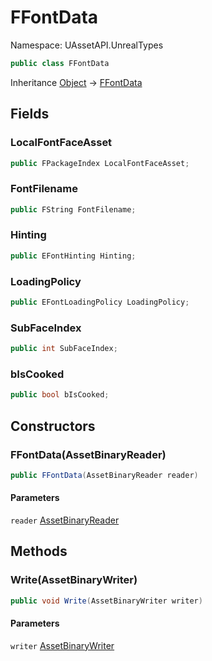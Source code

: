 # FFontData

Namespace: UAssetAPI.UnrealTypes

```csharp
public class FFontData
```

Inheritance [Object](https://docs.microsoft.com/en-us/dotnet/api/system.object) → [FFontData](./uassetapi.unrealtypes.ffontdata.md)

## Fields

### **LocalFontFaceAsset**

```csharp
public FPackageIndex LocalFontFaceAsset;
```

### **FontFilename**

```csharp
public FString FontFilename;
```

### **Hinting**

```csharp
public EFontHinting Hinting;
```

### **LoadingPolicy**

```csharp
public EFontLoadingPolicy LoadingPolicy;
```

### **SubFaceIndex**

```csharp
public int SubFaceIndex;
```

### **bIsCooked**

```csharp
public bool bIsCooked;
```

## Constructors

### **FFontData(AssetBinaryReader)**

```csharp
public FFontData(AssetBinaryReader reader)
```

#### Parameters

`reader` [AssetBinaryReader](./uassetapi.assetbinaryreader.md)<br>

## Methods

### **Write(AssetBinaryWriter)**

```csharp
public void Write(AssetBinaryWriter writer)
```

#### Parameters

`writer` [AssetBinaryWriter](./uassetapi.assetbinarywriter.md)<br>
